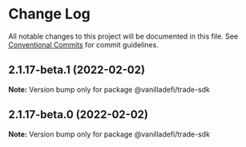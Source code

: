 # Change Log

All notable changes to this project will be documented in this file.
See [Conventional Commits](https://conventionalcommits.org) for commit guidelines.

## 2.1.17-beta.1 (2022-02-02)

**Note:** Version bump only for package @vanilladefi/trade-sdk





## 2.1.17-beta.0 (2022-02-02)

**Note:** Version bump only for package @vanilladefi/trade-sdk
